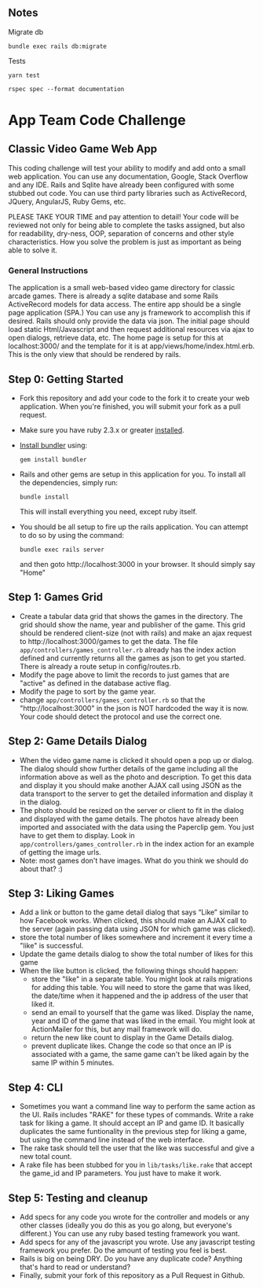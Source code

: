 ## Notes
Migrate db

	bundle exec rails db:migrate

Tests

	yarn test
	
	rspec spec --format documentation

# App Team Code Challenge

## Classic Video Game Web App
This coding challenge will test your ability to modify and add onto a small web application.  You can use any documentation, Google, Stack Overflow and any IDE.  Rails and Sqlite have already been configured with some stubbed out code.  You can use third party libraries such as ActiveRecord, JQuery, AngularJS, Ruby Gems, etc. 

PLEASE TAKE YOUR TIME and pay attention to detail!  Your code will be reviewed not only for being able to complete the tasks assigned, but also for readability, dry-ness, OOP, separation of concerns and other style characteristics.  How you solve the problem is just as important as being able to solve it.


### General Instructions
The application is a small web-based video game directory for classic arcade games.  There is already a sqlite database and some Rails ActiveRecord models for data access.  The entire app should be a single page application (SPA.)  You can use any js framework to accomplish this if desired.  Rails should only provide the data via json.  The initial page should load static Html/Javascript and then request additional resources via ajax to open dialogs, retrieve data, etc.  The home page is setup for this at localhost:3000/ and the template for it is at app/views/home/index.html.erb.  This is the only view that should be rendered by rails.  

## Step 0: Getting Started
* Fork this repository and add your code to the fork it to create your web application.  When you're finished, you will submit your fork as a pull request.
* Make sure you have ruby 2.3.x or greater [installed]( https://www.ruby-lang.org/en/documentation/installation).
* [Install bundler](https://bundler.io/) using:

	```gem install bundler```

* Rails and other gems are setup in this application for you.  To install all the dependencies, simply run:

	```bundle install```
	
	This will install everything you need, except ruby itself.  

* You should be all setup to fire up the rails application.  You can attempt to do so by using the command:

	```bundle exec rails server ```
	
	and then goto http://localhost:3000 in your browser.  It should simply say "Home"

## Step 1: Games Grid
* Create a tabular data grid that shows the games in the directory. The grid should show the name, year and publisher of the game.  This grid should be rendered client-size (not with rails) and make an ajax request to http://localhost:3000/games to get the data.  The file ```app/controllers/games_controller.rb``` already has the index action defined and currently returns all the games as json to get you started.  There is already a route setup in config/routes.rb.
* Modify the page above to limit the records to just games that are "active" as defined in the database active flag.  
* Modify the page to sort by the game year.
* change ```app/controllers/games_controller.rb``` so that the "http://localhost:3000" in the json is NOT hardcoded the way it is now. Your code should detect the protocol and use the correct one. 

## Step 2: Game Details Dialog
* When the video game name is clicked it should open a pop up or dialog. The dialog should show further details of the game including all the information above as well as the photo and description.  To get this data and display it you should make another AJAX call using JSON as the data transport to the server to get the detailed information and display it in the dialog.
* The photo should be resized on the server or client to fit in the dialog and displayed with the game details.  The photos have already been imported and associated with the data using the Paperclip gem.  You just have to get them to display. Look in ```app/controllers/games_controller.rb``` in the index action for an example of getting the image urls.  
* Note: most games don't have images.  What do you think we should do about that?  :)

## Step 3: Liking Games
* Add a link or button to the game detail dialog that says “Like” similar to how Facebook works.  When clicked, this should make an AJAX call to the server (again passing data using JSON for which game was clicked).
* store the total number of likes somewhere and increment it every time a "like" is successful.
* Update the game details dialog to show the total number of likes for this game
* When the like button is clicked, the following things should happen:
  - store the "like" in a separate table.  You might look at rails migrations for adding this table.  You will need to store the game that was liked, the date/time when it happened and the ip address of the user that liked it.
  - send an email to yourself that the game was liked.  Display the name, year and ID of the game that was liked in the email.  You might look at ActionMailer for this, but any mail framework will do. 
  - return the new like count to display in the Game Details dialog.   
  - prevent duplicate likes.  Change the code so that once an IP is associated with a game, the same game can't be liked again by the same IP within 5 minutes.


## Step 4: CLI
* Sometimes you want a command line way to perform the same action as the UI.  Rails includes "RAKE" for these types of commands.  Write a rake task for liking a game.  It should accept an IP and game ID.  It basically duplicates the same funtionality in the previous step for liking a game, but using the command line instead of the web interface.
* The rake task should tell the user that the like was successful and give a new total count.
* A rake file has been stubbed for you in ```lib/tasks/like.rake``` that accept the game_id and IP parameters.  You just have to make it work.


## Step 5: Testing and cleanup
* Add specs for any code you wrote for the controller and models or any other classes (ideally you do this as you go along, but everyone's different.)  You can use any ruby based testing framework you want.
* Add specs for any of the javascript you wrote.  Use any javascript testing framework you prefer. Do the amount of testing you feel is best. 
* Rails is big on being DRY.  Do you have any duplicate code?  Anything that's hard to read or understand? 
* Finally, submit your fork of this repository as a Pull Request in Github.


